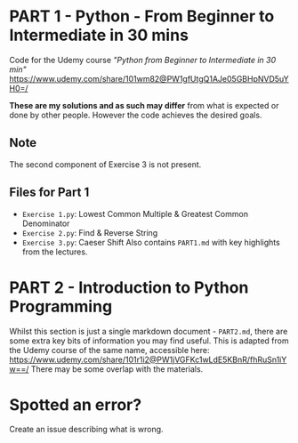 # PART 1 - Python - From Beginner to Intermediate in 30 mins
Code for the Udemy course _"Python from Beginner to Intermediate in 30 min"_
https://www.udemy.com/share/101wm82@PW1gfUtgQ1AJe05GBHpNVD5uYH0=/

**These are my solutions and as such may differ** from what is expected or done by other people. However the code achieves the desired goals.

## Note ##
The second component of Exercise 3 is not present.

## Files for Part 1 ##
- `Exercise 1.py`: Lowest Common Multiple & Greatest Common Denominator
- `Exercise 2.py`: Find & Reverse String
- `Exercise 3.py`: Caeser Shift
Also contains `PART1.md` with key highlights from the lectures.

# PART 2 - Introduction to Python Programming
Whilst this section is just a single markdown document - `PART2.md`, there are some extra key bits of information you may find useful.
This is adapted from the Udemy course of the same name, accessible here: https://www.udemy.com/share/101r1i2@PW1jVGFKc1wLdE5KBnR/fhRuSn1iYw==/
There may be some overlap with the materials.

# Spotted an error?
Create an issue describing what is wrong.
